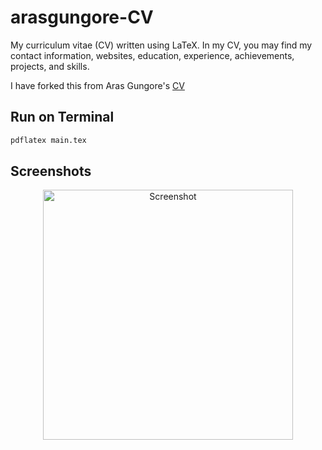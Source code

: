 # arasgungore-CV

My curriculum vitae (CV) written using LaTeX. In my CV, you may find my contact information, websites, education, experience, achievements, projects, and skills.

I have forked this from Aras Gungore's [CV](https://github.com/arasgungore/arasgungore-CV)


## Run on Terminal

```sh
pdflatex main.tex
```



## Screenshots

<p align="center">
    <img alt="Screenshot" src="https://raw.githubusercontent.com/arasgungore/arasgungore-CV/main/jpg/CV_page_1.jpg" width="400">
    <!-- <img alt="Screenshot" src="https://raw.githubusercontent.com/arasgungore/arasgungore-CV/main/jpg/CV_page_2.jpg" width="400"> -->
</p>

